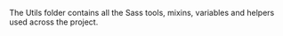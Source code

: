 The Utils folder contains all the Sass tools, mixins, variables and helpers used across the project.
